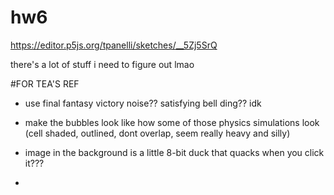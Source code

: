 # hw6
https://editor.p5js.org/tpanelli/sketches/__5Zj5SrQ

there's a lot of stuff i need to figure out lmao

#FOR TEA'S REF

- use final fantasy victory noise?? satisfying bell ding?? idk

- make the bubbles look like how some of those physics simulations look (cell shaded, outlined, dont overlap, seem really heavy and silly)

- image in the background is a little 8-bit duck that quacks when you click it???

- 
